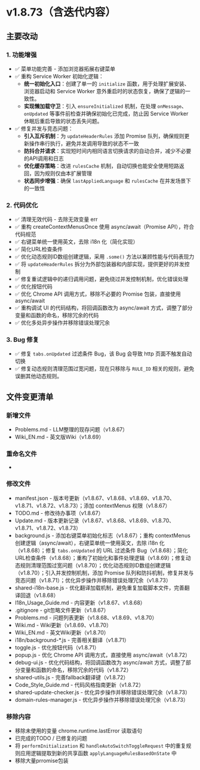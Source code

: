 # v1.8.73（含迭代内容）

## 主要改动

### 1. 功能增强

- ✅ 菜单功能完善 - 添加浏览器拓展右键菜单
- ✅ 重构 Service Worker 初始化逻辑：
  - **统一初始化入口**：创建了单一的 `initialize` 函数，用于处理扩展安装、浏览器启动和 Service Worker 意外重启时的状态恢复，确保了逻辑的一致性。
  - **实现懒加载守卫**：引入 `ensureInitialized` 机制，在处理 `onMessage`、`onUpdated` 等事件前检查并确保初始化已完成，防止因 Service Worker 休眠后重启导致的状态丢失问题。
- ✅ 修复并发与竞态问题：
  - **引入互斥机制**：为 `updateHeaderRules` 添加 Promise 队列，确保规则更新操作串行执行，避免并发调用导致的状态不一致
  - **防抖合并请求**：实现短时间内相同语言切换请求的自动合并，减少不必要的API调用和日志
  - **优化缓存策略**：改进 `rulesCache` 机制，自动切换也能安全使用短路返回，因为规则仅由本扩展管理
  - **状态同步增强**：确保 `lastAppliedLanguage` 和 `rulesCache` 在并发场景下的一致性

### 2. 代码优化

- ✅ 清理无效代码 - 去除无效变量 err
- ✅ 重构 createContextMenusOnce 使用 async/await（Promise API），符合代码规范
- ✅ 右键菜单统一使用英文，去除 i18n 化（简化实现）
- ✅ 简化URL检查条件
- ✅ 优化动态规则ID数组创建逻辑，采用 `.some()` 方法以兼顾性能与代码表现力
- ✅ 将 `updateHeaderRules` 拆分为外部包装器和内部实现，提供更好的并发控制
- ✅ 修复重试逻辑中的递归调用问题，避免绕过并发控制机制，优化错误处理
- ✅ 优化按钮代码
- ✅ 优化 Chrome API 调用方式，移除不必要的 Promise 包装，直接使用 async/await
- ✅ 重构调试 UI 的代码结构，将回调函数改为 async/await 方式，调整了部分变量和函数的命名，移除冗余的代码
- ✅ 优化多处异步操作并移除错误处理冗余

### 3. Bug 修复

- ✅ 修复 `tabs.onUpdated` 过滤条件 Bug，该 Bug 会导致 http 页面不触发自动切换
- ✅ 修复动态规则清理范围过宽问题，现在只移除与 `RULE_ID` 相关的规则，避免误删其他动态规则。

## 文件变更清单

### 新增文件

- Problems.md - LLM整理的现存问题（v1.8.67）
- Wiki_EN.md - 英文版Wiki（v1.8.69）

### 重命名文件

- 

### 修改文件

- manifest.json - 版本号更新（v1.8.67、v1.8.68、v1.8.69、v1.8.70、v1.8.71、v1.8.72、v1.8.73）；添加 contextMenus 权限（v1.8.67）
- TODO.md - 修改待办事项（v1.8.67）
- Update.md - 版本更新记录（v1.8.67、v1.8.68、v1.8.69、v1.8.70、v1.8.71、v1.8.72、v1.8.73）
- background.js - 添加右键菜单初始化标志（v1.8.67）；重构 contextMenus 创建逻辑（async/await），右键菜单统一使用英文，去除 i18n 化（v1.8.68）；修复 `tabs.onUpdated` 的 URL 过滤条件 Bug（v1.8.68）；简化URL检查条件（v1.8.68）；重构了初始化和事件处理逻辑（v1.8.69）；修复动态规则清理范围过宽问题（v1.8.70）；优化动态规则ID数组创建逻辑（v1.8.70）；引入并发控制机制，添加 Promise 队列和防抖机制，修复并发与竞态问题（v1.8.71）；优化异步操作并移除错误处理冗余（v1.8.73）
- shared-i18n-base.js - 优化翻译加载机制，避免重复加载脚本文件，完善翻译回退（v1.8.68）
- I18n_Usage_Guide.md - 内容更新（v1.8.67、v1.8.68）
- .gitignore - git忽略文件更新（v1.8.67）
- Problems.md - 问题列表更新（v1.8.68、v1.8.69、v1.8.70）
- Wiki.md - Wiki更新（v1.8.69、v1.8.70）
- Wiki_EN.md - 英文Wiki更新（v1.8.70）
- i18n/background-*.js - 完善相关翻译（v1.8.71）
- toggle.js - 优化按钮代码（v1.8.71）
- popup.js - 优化 Chrome API 调用方式，直接使用 async/await（v1.8.72）
- debug-ui.js - 优化代码结构，将回调函数改为 async/await 方式，调整了部分变量和函数的命名，移除冗余的代码（v1.8.72）
- shared-utils.js - 完善fallback翻译键（v1.8.72）
- Code_Style_Guide.md - 代码风格指南更新（v1.8.72）
- shared-update-checker.js - 优化异步操作并移除错误处理冗余（v1.8.73）
- domain-rules-manager.js - 优化异步操作并移除错误处理冗余（v1.8.73）

### 移除内容

- 移除未使用的变量 chrome.runtime.lastError 读取语句
- 已完成的TODO / 已修复的问题
- 将 `performInitialization` 和 `handleAutoSwitchToggleRequest` 中的重复规则应用逻辑提取到新的共享函数 `applyLanguageRulesBasedOnState` 中
- 移除大量prromise包装